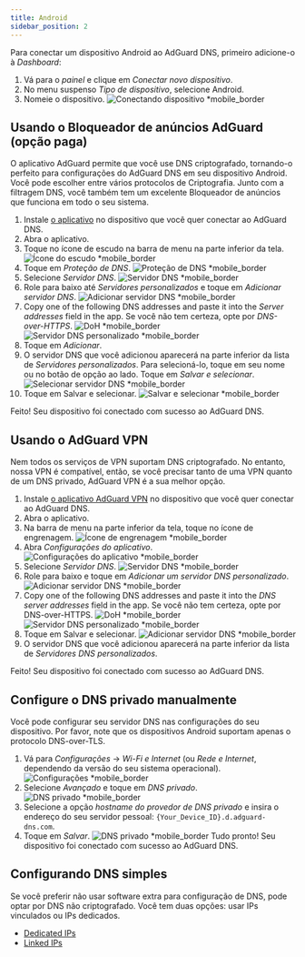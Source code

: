 ```yaml
---
title: Android
sidebar_position: 2
---
```


Para conectar um dispositivo Android ao AdGuard DNS, primeiro adicione-o à _Dashboard_:

1. Vá para o _painel_ e clique em _Conectar novo dispositivo_.
2. No menu suspenso _Tipo de dispositivo_, selecione Android.
3. Nomeie o dispositivo.
   ![Conectando dispositivo \*mobile_border](https://cdn.adtidy.org/content/kb/dns/private/new_dns/connect/android_ab/choose_android.png)

## Usando o Bloqueador de anúncios AdGuard (opção paga)

O aplicativo AdGuard permite que você use DNS criptografado, tornando-o perfeito para configurações do AdGuard DNS em seu dispositivo Android. Você pode escolher entre vários protocolos de Criptografia. Junto com a filtragem DNS, você também tem um excelente Bloqueador de anúncios que funciona em todo o seu sistema.

1. Instale [o aplicativo](https://adguard.com/adguard-android/overview.html) no dispositivo que você quer conectar ao AdGuard DNS.
2. Abra o aplicativo.
3. Toque no ícone de escudo na barra de menu na parte inferior da tela.
   ![Ícone do escudo \*mobile_border](https://cdn.adtidy.org/content/kb/dns/private/new_dns/connect/android_ab/android_step3.png)
4. Toque em _Proteção de DNS_.
   ![Proteção de DNS \*mobile_border](https://cdn.adtidy.org/content/kb/dns/private/new_dns/connect/android_ab/android_step4.png)
5. Selecione _Servidor DNS_.
   ![Servidor DNS \*mobile_border](https://cdn.adtidy.org/content/kb/dns/private/new_dns/connect/android_ab/android_step5.png)
6. Role para baixo até _Servidores personalizados_ e toque em _Adicionar servidor DNS_.
   ![Adicionar servidor DNS \*mobile_border](https://cdn.adtidy.org/content/kb/dns/private/new_dns/connect/android_ab/android_step6.png)
7. Copy one of the following DNS addresses and paste it into the _Server addresses_ field in the app. Se você não tem certeza, opte por _DNS-over-HTTPS_.
   ![DoH \*mobile_border](https://cdn.adtidy.org/content/kb/dns/private/new_dns/connect/android_ab/android_step7_1.png)
   ![Servidor DNS personalizado \*mobile_border](https://cdn.adtidy.org/content/kb/dns/private/new_dns/connect/android_ab/android_step7_2.png)
8. Toque em _Adicionar_.
9. O servidor DNS que você adicionou aparecerá na parte inferior da lista de _Servidores personalizados_. Para selecioná-lo, toque em seu nome ou no botão de opção ao lado. Toque em _Salvar e selecionar_.
   ![Selecionar servidor DNS \*mobile_border](https://cdn.adtidy.org/content/kb/dns/private/new_dns/connect/android_ab/android_step_9.png)
10. Toque em Salvar e selecionar.
    ![Salvar e selecionar \*mobile_border](https://cdn.adtidy.org/content/kb/dns/private/new_dns/connect/android_ab/android_step10.png)

Feito! Seu dispositivo foi conectado com sucesso ao AdGuard DNS.

## Usando o AdGuard VPN

Nem todos os serviços de VPN suportam DNS criptografado. No entanto, nossa VPN é compatível, então, se você precisar tanto de uma VPN quanto de um DNS privado, AdGuard VPN é a sua melhor opção.

1. Instale [o aplicativo AdGuard VPN](https://adguard-vpn.com/android/overview.html) no dispositivo que você quer conectar ao AdGuard DNS.
2. Abra o aplicativo.
3. Na barra de menu na parte inferior da tela, toque no ícone de engrenagem.
   ![Ícone de engrenagem \*mobile_border](https://cdn.adtidy.org/content/kb/dns/private/new_dns/connect/android_vpn/android_step3.png)
4. Abra _Configurações do aplicativo_.
   ![Configurações do aplicativo \*mobile_border](https://cdn.adtidy.org/content/kb/dns/private/new_dns/connect/android_vpn/android_step4.png)
5. Selecione _Servidor DNS_.
   ![Servidor DNS \*mobile_border](https://cdn.adtidy.org/content/kb/dns/private/new_dns/connect/android_vpn/android_step5.png)
6. Role para baixo e toque em _Adicionar um servidor DNS personalizado_.
   ![Adicionar servidor DNS \*mobile_border](https://cdn.adtidy.org/content/kb/dns/private/new_dns/connect/android_vpn/android_step6.png)
7. Copy one of the following DNS addresses and paste it into the _DNS server addresses_ field in the app. Se você não tem certeza, opte por DNS-over-HTTPS.
   ![DoH \*mobile_border](https://cdn.adtidy.org/content/kb/dns/private/new_dns/connect/android_vpn/android_step7_1.png)
   ![Servidor DNS personalizado \*mobile_border](https://cdn.adtidy.org/content/kb/dns/private/new_dns/connect/android_vpn/android_step7_2.png)
8. Toque em Salvar e selecionar.
   ![Adicionar servidor DNS \*mobile_border](https://cdn.adtidy.org/content/kb/dns/private/new_dns/connect/android_vpn/android_step8.png)
9. O servidor DNS que você adicionou aparecerá na parte inferior da lista de _Servidores DNS personalizados_.

Feito! Seu dispositivo foi conectado com sucesso ao AdGuard DNS.

## Configure o DNS privado manualmente

Você pode configurar seu servidor DNS nas configurações do seu dispositivo. Por favor, note que os dispositivos Android suportam apenas o protocolo DNS-over-TLS.

1. Vá para _Configurações_ → _Wi-Fi e Internet_ (ou _Rede e Internet_, dependendo da versão do seu sistema operacional).
   ![Configurações \*mobile_border](https://cdn.adtidy.org/content/kb/dns/private/new_dns/connect/android_manual/manual_step1.png)
2. Selecione _Avançado_ e toque em _DNS privado_.
   ![DNS privado \*mobile_border](https://cdn.adtidy.org/content/kb/dns/private/new_dns/connect/android_manual/manual_step2.png)
3. Selecione a opção _hostname do provedor de DNS privado_ e insira o endereço do seu servidor pessoal: `{Your_Device_ID}.d.adguard-dns.com`.
4. Toque em _Salvar_.
   ![DNS privado \*mobile_border](https://cdn.adtidy.org/content/kb/dns/private/new_dns/connect/android_manual/manual_step4.png)
   Tudo pronto! Seu dispositivo foi conectado com sucesso ao AdGuard DNS.

## Configurando DNS simples

Se você preferir não usar software extra para configuração de DNS, pode optar por DNS não criptografado. Você tem duas opções: usar IPs vinculados ou IPs dedicados.

- [Dedicated IPs](/private-dns/connect-devices/other-options/dedicated-ip.md)
- [Linked IPs](/private-dns/connect-devices/other-options/linked-ip.md)
